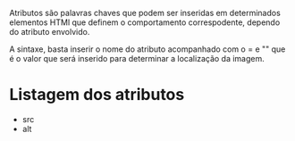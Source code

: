 
Atributos são palavras chaves que podem ser inseridas em determinados elementos HTMl que definem o comportamento correspodente, dependo do atributo envolvido. 

A sintaxe, basta inserir o nome do atributo acompanhado com o = e "" que é o valor que será inserido para determinar a localização da imagem.

# Listagem dos atributos

- src
- alt
